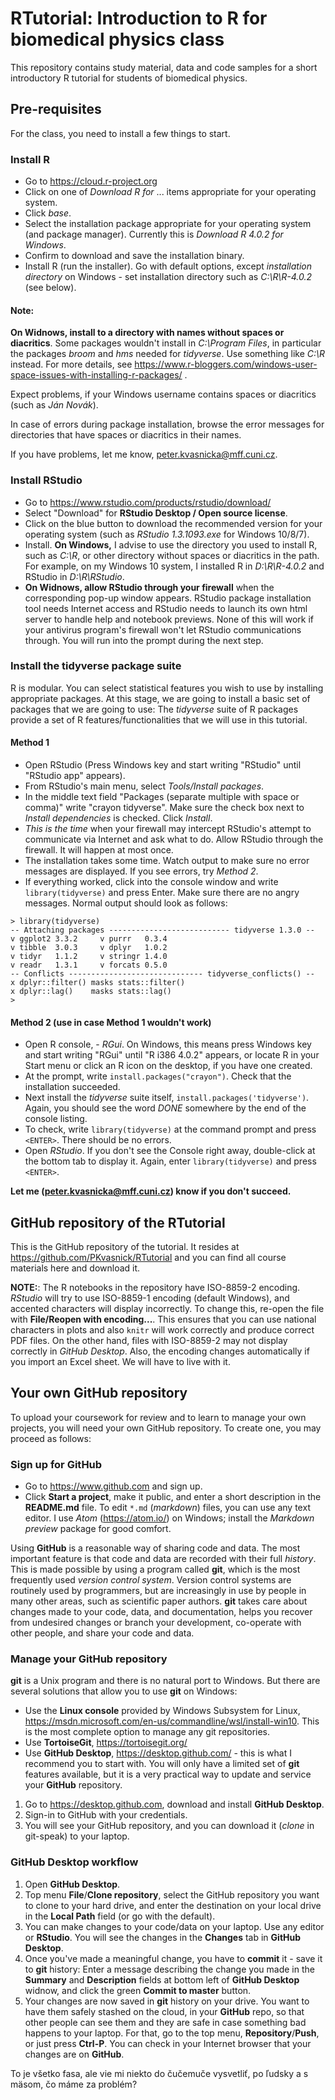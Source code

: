 # RTutorial: Introduction to R for biomedical physics class

This repository contains study material, data and code samples for a short introductory R tutorial for students of biomedical physics.

## Pre-requisites

For the class, you need to install a few things to start.

### Install R
* Go to https://cloud.r-project.org
* Click on one of _*Download R for*_ ...  items appropriate for your operating system.
* Click _*base*_.
* Select the installation package appropriate for your operating system (and package manager). Currently this is _*Download R 4.0.2 for Windows*_. 
* Confirm to download and save the installation binary.
* Install R (run the installer). Go with default options, except _installation directory_ on Windows - set installation directory such as *C:\\R\\R-4.0.2* (see below).

#### Note:
__On Widnows, install to a directory with names without spaces or diacritics__. Some packages wouldn't install in *C:\\Program Files*, in particular the packages *_broom_* and *_hms_* needed for *_tidyverse_*. Use something like *C:\\R* instead. For more details, see https://www.r-bloggers.com/windows-user-space-issues-with-installing-r-packages/ .

Expect problems, if your Windows username contains spaces or diacritics (such as _*Ján Novák*_).

In case of errors during package installation, browse the error messages for directories that have spaces or diacritics in their names.

If you have problems, let me know, peter.kvasnicka@mff.cuni.cz.

### Install RStudio
* Go to https://www.rstudio.com/products/rstudio/download/
* Select "Download" for __RStudio Desktop / Open source license__.
* Click on the blue button to download the recommended version for your operating system (such as *_RStudio 1.3.1093.exe_* for Windows 10/8/7).
* Install. __On Windows,__ I advise to use the directory you used to install R, such as _*C:\\R*_, or other directory without spaces or diacritics in the path. For example, on my Windows 10 system, I installed R in _*D:\\R\\R-4.0.2*_ and RStudio in _*D:\\R\\RStudio*_.
* __On Widnows, allow RStudio through your firewall__ when the corresponding pop-up window appears. RStudio package installation tool needs Internet access and RStudio needs to launch its own html server to handle help and notebook previews. None of this will work if your antivirus program's firewall won't let RStudio communications through. You will run into the prompt during the next step.

### Install the tidyverse package suite
R is modular. You can select statistical features you wish to use by installing appropriate packages. At this stage, we are going to install a basic set of packages that we are going to use: The *_tidyverse_* suite of R packages provide a set of R features/functionalities that we will use in this tutorial.

#### Method 1
* Open RStudio (Press Windows key and start writing "RStudio" until "RStudio app" appears).
* From RStudio's main menu, select _*Tools/Install packages*_.
* In the middle text field "Packages (separate multiple with space or comma)" write "crayon tidyverse". Make sure the check box next to _*Install dependencies*_ is checked. Click _*Install*_.
* _This is the time_ when your firewall may intercept RStudio's attempt to communicate via Internet and ask what to do. Allow RStudio through the firewall. It will happen at most once.
* The installation takes some time. Watch output to make sure no error messages are displayed. If you see errors, try *Method 2*.
* If everything worked, click into the console window and write `library(tidyverse)` and press Enter. Make sure there are no angry messages. Normal output should look as follows:

~~~~
> library(tidyverse)
-- Attaching packages --------------------------- tidyverse 1.3.0 --
v ggplot2 3.3.2     v purrr   0.3.4
v tibble  3.0.3     v dplyr   1.0.2
v tidyr   1.1.2     v stringr 1.4.0
v readr   1.3.1     v forcats 0.5.0
-- Conflicts ------------------------------ tidyverse_conflicts() --
x dplyr::filter() masks stats::filter()
x dplyr::lag()    masks stats::lag()
>
~~~~

#### Method 2 (use in case Method 1 wouldn't work)

* Open R console, - _*RGui*_. On Windows, this means press Windows key and start writing "RGui" until "R i386 4.0.2" appears, or locate R in your Start menu or click an R icon on the desktop, if you have one created.
* At the prompt, write `install.packages("crayon")`. Check that the installation succeeded.
* Next install the *tidyverse* suite itself, `install.packages('tidyverse')`. Again, you should see the word *DONE* somewhere by the end of the console listing.
* To check, write `library(tidyverse)` at the command prompt and press `<ENTER>`. There should be no errors.
* Open *_RStudio_*. If you don't see the Console right away, double-click at the bottom tab to display it. Again, enter `library(tidyverse)` and press `<ENTER>`.

__Let me (peter.kvasnicka@mff.cuni.cz) know if you don't succeed.__



## GitHub repository of the RTutorial

This is the GitHub repository of the tutorial.
It resides at https://github.com/PKvasnick/RTutorial and you can find all course materials here and download it.

__NOTE:__: The R notebooks in the repository have ISO-8859-2 encoding. *RStudio* will try to use ISO-8859-1 encoding (default Windows), and accented characters will display incorrectly. To change this, re-open the file with __File/Reopen with encoding...__. This ensures that you can use national characters in plots and also `knitr` will work correctly and produce correct PDF files. On the other hand, files with ISO-8859-2 may not display correctly in *GitHub Desktop*. Also, the encoding changes automatically if you import an Excel sheet. We will have to live with it.

## Your own GitHub repository
To upload your coursework for review and to learn to manage your own projects, you will need your own GitHub repository. To create one, you may proceed as follows:

### Sign up for __GitHub__
* Go to https://www.github.com and sign up.
* Click __Start a project__, make it public, and enter a short description in the __README.md__ file. To edit `*.md` (*_markdown_*) files, you can use any text editor.  I use *_Atom_* (https://atom.io/) on Windows; install the *_Markdown preview_* package for good comfort.

Using __GitHub__ is a reasonable way of sharing code and data. The most important feature is that code and data are recorded with their full *_history_*. This is made possible by using a program called __git__, which is the most frequently used *_version control system_*. Version control systems are routinely used by programmers, but are increasingly in use by people in many other areas, such as scientific paper authors.
__git__ takes care about changes made to your code, data, and documentation, helps you recover from undesired changes or branch your development, co-operate with other people, and share your code and data.

### Manage your __GitHub__ repository
__git__ is a Unix program and there is no natural port to Windows. But there are several solutions that allow you to use __git__ on Windows:
* Use the __Linux console__ provided by Windows Subsystem for Linux, https://msdn.microsoft.com/en-us/commandline/wsl/install-win10. This is the most complete option to manage any git repositories.
* Use __TortoiseGit__, https://tortoisegit.org/
* Use __GitHub Desktop__, https://desktop.github.com/ - this is what I recommend you to start with. You will only have a limited set of __git__ features available, but it is a very practical way to update and service your __GitHub__ repository.

1. Go to https://desktop.github.com, download and install __GitHub Desktop__.
2. Sign-in to GitHub with your credentials.
3. You will see your GitHub repository, and you can download it (*_clone_* in git-speak) to your laptop.

### GitHub Desktop workflow
1. Open __GitHub Desktop__.
2. Top menu __File__/__Clone repository__, select the GitHub repository you want to clone to your hard drive, and enter the destination on your local drive in the __Local Path__ field (or go with the default).
3. You can make changes to your code/data on your laptop. Use any editor or __RStudio__. You will see the changes in the __Changes__ tab in __GitHub Desktop__.
4. Once you've made a meaningful change, you have to __commit__ it - save it to __git__ history: Enter a message describing the change you made in the __Summary__ and __Description__ fields at bottom left of __GitHub Desktop__ widnow, and click the green __Commit to master__ button.
5. Your changes are now saved in __git__ history on your drive. You want to have them safely stashed on the cloud, in your __GitHub__ repo, so that other people can see them and they are safe in case something bad happens to your laptop. For that, go to the top menu, __Repository__/__Push__, or just press __Ctrl-P__. You can check in your Internet browser that your changes are on __GitHub__.

To je všetko fasa, ale vie mi niekto do čučemuče vysvetliť, po ľudsky a s mäsom, čo máme za problém?



